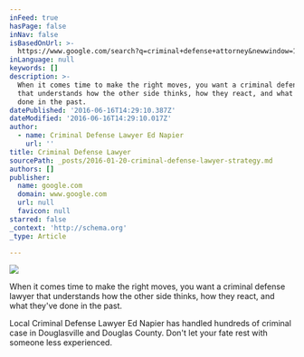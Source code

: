 ```yaml
---
inFeed: true
hasPage: false
inNav: false
isBasedOnUrl: >-
  https://www.google.com/search?q=criminal+defense+attorney&newwindow=1&safe=off&espv=2&biw=1280&bih=599&source=lnms&tbm=isch&sa=X&ved=0ahUKEwj24KvY_ZXKAhVPxGMKHfezDmAQ_AUIBygC#imgrc=i_q9lqQiQdjSlM%3A
inLanguage: null
keywords: []
description: >-
  When it comes time to make the right moves, you want a criminal defense lawyer
  that understands how the other side thinks, how they react, and what they've
  done in the past.
datePublished: '2016-06-16T14:29:10.387Z'
dateModified: '2016-06-16T14:29:10.017Z'
author:
  - name: Criminal Defense Lawyer Ed Napier
    url: ''
title: Criminal Defense Lawyer
sourcePath: _posts/2016-01-20-criminal-defense-lawyer-strategy.md
authors: []
publisher:
  name: google.com
  domain: www.google.com
  url: null
  favicon: null
starred: false
_context: 'http://schema.org'
_type: Article

---
```

![](https://s3-us-west-2.amazonaws.com/the-grid-img/p/f8e690104bec9a8393414a0ceb2d365501459d55.png)

When it comes time to make the right moves, you want a criminal defense lawyer that understands how the other side thinks, how they react, and what they've done in the past.

Local Criminal Defense Lawyer Ed Napier has handled hundreds of criminal case in Douglasville and Douglas County. Don't let your fate rest with someone less experienced.